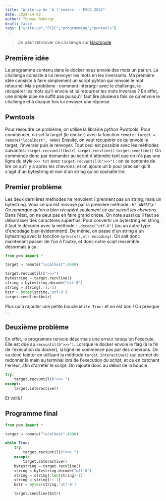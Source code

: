 ```yaml
---
title: "Write-up de 'A l'envers' - FSCS 2022"
date: 2024-14-02
author: Thomas Roberge
draft: false
tags: ["write-up","FCSC","programming","pwntools"]
---
```


> On peut retrouver ce challenge sur [Hacropole](https://hackropole.fr/fr/challenges/misc/fcsc2022-misc-a-l-envers/)

## Première idée
Le programme contenu dans le docker nous envoie des mots un par un. Le challenge consiste à lui renvoyer les mots en les inversants. Ma première idée consiste à faire simplement un script pyhton qui renvoie le mot retourné. Mais problème : comment intérargir avec le challenge, ie récupérer les mots qu'il envoie et lui retourner les mots inversés ? En effet, une simple pipe ne suffit pas puisqu'il faut lire plusieurs fois ce qu'envoie le challenge et à chaque fois lui envoyer une réponse.

## Pwntools
Pour résoudre ce problème, on utilise la librairie python Pwntools. Pour commencer, on set la target (le docker) avec la fonction `remote` : `target = remote("localhost", 4000)`
Ensuite, on veut récupérer ce qu'envoie la target, l'inverser puis le renvoyer. Tout ceci est possible avec les méthodes suivantes:
`target.recvuntil(bstr)` `target.recvline()`  `target.sendline()`
On commence donc par demander au script d'attendre tant que on n'a pas une ligne du style `>>> txt` avec `target.recvuntil(b">>>")` : on se contente de lire ce qu'il y a après les chevrons, et on ajoute un _b_ pour préciser qu'il s'agit d'un bytestring et non d'un string qu'on souhaite lire.

## Premier problème
Les deux dernières méthodes ne renvoient / prennent pas un string, mais un bytestring. Voici ce qui est renvoyé par la première méthode :
`b' ANSSI\n'`
_On remarque qu'on a bien récupéré seulement ce qui suivait les chevrons_. Dans l'état, on ne peut pas en faire grand chose. On note aussi qu'il faut se débarasser des caractères superflus. Pour convertir un bytestring en string, il faut le décoder avec la méthode : `.decode("utf-8")` (ou un autre type d'encodage bien évidemment). De même, on passe d'un string à un bytestring avec la fonction `bytes(str,str encoding)`. On sait donc maintenant passer de l'un à l'autre, et donc notre scipt ressemble désormais à ça :

```py
from pwn import *

target = remote("localhost",4000)

target.recvuntil(b">>>")
bytestring = target.recvline()
string = bytestring.decode("utf-8")
string = string[:-1:-1]
bstr = bytes(string,'utf-8')
target.sendline(bstr)
```

Plus qu'à rajouter une petite boucle `While True:` et on est bon ! Ou presque ...

## Deuxième problème
En effet, le programme renvoie désormais une erreur lorsqu'on l'execute. Elle est dûe au `recvuntil(b">>>")`. Lorsque le docker envoie le flag (à la fin de l'execution du docker), la ligne ne commence pas par des chevrons. On va donc feinter en utilisant la méthode `target.interactive()` qui permet de redonner la main au terminal lors de l'execution du script, et ce en catchant l'erreur, afin d'arrêter le script. On rajoute donc au début de la boucle 

```py
try:      
    target.recvuntil(b">>> ")
except:
    target.interactive()
```


Et voilà ! 

## Programme final
```py
from pwn import *

target = remote("localhost",4000)

while True:
    try:      
        target.recvuntil(b">>> ")
    except:
        target.interactive()
    bytestring = target.recvline()
    string = bytestring.decode("utf-8")
    string = string[:len(string)-1]
    string = string[::-1]
    bstr = bytes(string,'utf-8')

    target.sendline(bstr)
```